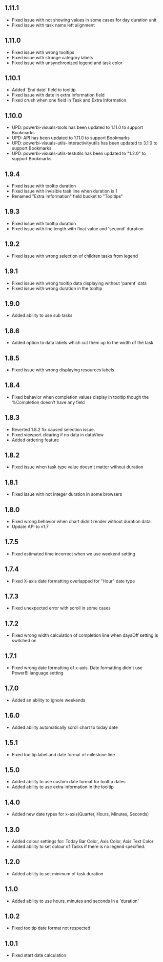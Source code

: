 ## 1.11.1
* Fixed issue with not showing values in some cases for day duration unit
* Fixed issue with task name left alignment
## 1.11.0
* Fixed issue with wrong tooltips
* Fixed issue with strange category labels
* Fixed issue with unsynchronized legend and task color
## 1.10.1
* Added 'End date' field to tooltip
* Fixed issue with date in extra information field
* Fixed crush when one field in Task and Extra Information
## 1.10.0
* UPD: powerbi-visuals-tools has been updated to 1.11.0 to support Bookmarks
* UPD: API has been updated to 1.11.0 to support Bookmarks
* UPD: powerbi-visuals-utils-interactivityutils has been updated to 3.1.0 to support Bookmarks
* UPD: powerbi-visuals-utils-testutils has been updated to "1.2.0" to support Bookmarks

## 1.9.4
 * Fixed issue with tooltip duration
 * Fixed issue with invisible task line when duration is 1
 * Renamed "Extra imformation" field bucket to "Tooltips"
## 1.9.3
 * Fixed issue with tooltip duration
 * Fixed issue with line length with float value and 'second' duration
## 1.9.2
 * Fixed issue with wrong selection of children tasks from legend
## 1.9.1
 * Fixed issue with wrong tooltip data displaying without 'parent' data
 * Fixed issue with wrong duration in the tooltip
## 1.9.0
 * Added ability to use sub tasks
## 1.8.6
 * Added option to data labels which cut them up to the width of the task
## 1.8.5
 * Fixed issue with wrong displaying resources labels
## 1.8.4
 * Fixed behavior when completion values display in tooltip though the
 %Completion doesn't have any field
## 1.8.3
 * Reverted 1.8.2 fix caused selection issue.
 * Fixed viewport clearing if no data in dataView
 * Added ordering feature
## 1.8.2
 * Fixed issue when task type value doesn't matter without duration
## 1.8.1
 * Fixed issue with not integer duration in some browsers
## 1.8.0
 * Fixed wrong behavior when chart didn't render without duration data.
 * Update API to v1.7
## 1.7.5
 * Fixed estimated time incorrect when we use weekend setting
## 1.7.4
 * Fixed X-axis date formatting overlapped for "Hour" date type
## 1.7.3
 * Fixed unexpected error with scroll in some cases
## 1.7.2
 * Fixed wrong width calculation of completion line when daysOff setting
 is switched on
## 1.7.1
 * Fixed wrong date formatting of x-axis. Date formatting didn't use
 PowerBi language setting
## 1.7.0
 * Added an ability to ignore weekends
## 1.6.0
 * Added ability automatically scroll chart to today date
## 1.5.1
 * Fixed tooltip label and date format of milestone line
## 1.5.0
 * Added ability to use custom date format for tooltip dates
 * Added ability to use extra information in the tooltip
## 1.4.0
 * Added new date types for x-axis(Quarter, Hours, Minutes, Seconds)
## 1.3.0
 * Added colour settings for: Today Bar Color, Axis Color, Axis Text Color
 * Added ability to set colour of Tasks if there is no legend specified.
## 1.2.0
 * Added ability to set minimum of task duration
## 1.1.0
 * Added ability to use hours, minutes and seconds in a 'duration'
## 1.0.2
 * Fixed tooltip date format not respected
## 1.0.1
 * Fixed start date calculation